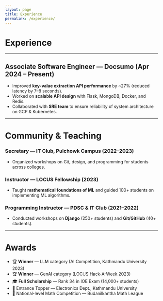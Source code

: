 ```yaml
---
layout: page
title: Experience
permalink: /experience/
---
```


# Experience

---

## Associate Software Engineer — Docsumo (Apr 2024 – Present)

- Improved **key-value extraction API performance** by ~27% (reduced latency by 7–8 seconds).  
- Worked on **scalable API design** with Flask, MongoDB, Docker, and Redis.  
- Collaborated with **SRE team** to ensure reliability of system architecture on GCP & Kubernetes.  

---

# Community & Teaching

### Secretary — IT Club, Pulchowk Campus (2022–2023)
- Organized workshops on Git, design, and programming for students across colleges.  

### Instructor — LOCUS Fellowship (2023)
- Taught **mathematical foundations of ML** and guided 100+ students on implementing ML algorithms.  

### Programming Instructor — PDSC & IT Club (2021–2022)
- Conducted workshops on **Django** (250+ students) and **Git/GitHub** (40+ students).  

---

# Awards

- 🏆 **Winner** — LLM category (AI Competition, Kathmandu University 2023)  
- 🏆 **Winner** — GenAI category (LOCUS Hack-A-Week 2023)  
- 🎓 **Full Scholarship** — Rank 34 in IOE Exam (14,000+ students)  
- 🥇 Entrance Topper — Electronics Dept., Kathmandu University  
- 🥇 National-level Math Competition — Budanilkantha Math League  
